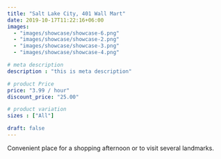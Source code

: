 ```yaml
---
title: "Salt Lake City, 401 Wall Mart"
date: 2019-10-17T11:22:16+06:00
images: 
  - "images/showcase/showcase-6.png"
  - "images/showcase/showcase-2.png"
  - "images/showcase/showcase-3.png"
  - "images/showcase/showcase-4.png"

# meta description
description : "this is meta description"

# product Price
price: "3.99 / hour"
discount_price: "25.00"

# product variation
sizes : ["All"]

draft: false
---
```


Convenient place for a shopping afternoon or to visit several landmarks.
